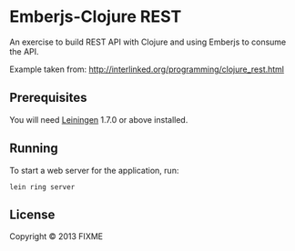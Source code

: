 # Emberjs-Clojure REST

An exercise to build REST API with Clojure and using Emberjs to consume the API.

Example taken from: http://interlinked.org/programming/clojure_rest.html

## Prerequisites

You will need [Leiningen][1] 1.7.0 or above installed.

[1]: https://github.com/technomancy/leiningen

## Running

To start a web server for the application, run:

    lein ring server

## License

Copyright © 2013 FIXME
